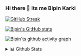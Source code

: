 ### Hi there 👋 Its me Bipin Karki

<a href="https://git.io/streak-stats"><img src="http://github-readme-streak-stats.herokuapp.com?user=bipin21" alt="GitHub Streak" /></a>

[![Bipin's GitHub stats](https://github-readme-stats.vercel.app/api?username=bipin21&theme=gruvbox )](https://github.com/bipin21/github-readme-stats)

[![Bipin'ts github activity graph](https://activity-graph.herokuapp.com/graph?username=bipin21&theme=gruvbox)](https://github.com/bipin21/github-readme-activity-graph)


 <details>
<summary>📊 Github Stats</summary>
 
![Visitor Count](https://profile-counter.glitch.me/{bipin21}/count.svg)
Here are some ideas to get you started:

 <!--
**bipin21/bipin21** is a ✨ _special_ ✨ repository because its `README.md` (this file) appears on your GitHub profile.


- 🔭 I’m currently working on something cool.
- 🌱 I’m currently learning React,Spring Bot
- 💬 Ask me about (https://www.github.com/bipin21/issues)


- 🔭 I’m currently working on ... 
- 🌱 I’m currently learning ...
- 👯 I’m looking to collaborate on ...
- 🤔 I’m looking for help with ...
- 💬 Ask me about ...
- 📫 How to reach me: ...
- 😄 Pronouns: ...
- ⚡ Fun fact: ...
-->
